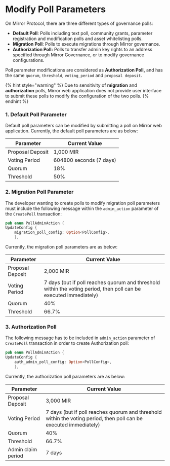 # Modify Poll Parameters

On Mirror Protocol, there are three different types of governance polls:

* **Default Poll**: Polls including text poll, community grants, parameter registration and modification polls and asset whitelisting polls.&#x20;
* **Migration Poll**: Polls to execute migrations through Mirror governance.&#x20;
* **Authorization Poll:** Polls to transfer admin key rights to an address specified through Mirror Governance, or to modify governance configurations.&#x20;

Poll parameter modifications are considered as **Authorization Poll,** and has the same `quorum`, `threshold`, `voting_period` and `proposal deposit`.

{% hint style="warning" %}
Due to sensitivity of **migration** and **authorization** polls, Mirror web application does not provide user interface to submit these polls to modify the configuration of the two polls.
{% endhint %}

### 1. Default Poll Parameter

Default poll parameters can be modified by submitting a poll on Mirror web application. Currently, the default poll parameters are as below:&#x20;

| Parameter        | Current Value           |
| ---------------- | ----------------------- |
| Proposal Deposit | 1,000 MIR               |
| Voting Period    | 604800 seconds (7 days) |
| Quorum           | 18%                     |
| Threshold        | 50%                     |

### 2. Migration Poll Parameter

The developer wanting to create polls to modify migration poll parameters must include the following message within the `admin_action` parameter of the `CreatePoll` transaction:

```rust
pub enum PollAdminAction {
UpdateConfig {
    migration_poll_config: Option<PollConfig>,
    },
```

Currently, the migration poll parameters are as below:&#x20;

| Parameter        | Current Value                                                                                                     |
| ---------------- | ----------------------------------------------------------------------------------------------------------------- |
| Proposal Deposit | 2,000 MIR                                                                                                         |
| Voting Period    | 7 days (but if poll reaches quorum and threshold within the voting period, then poll can be executed immediately) |
| Quorum           | 40%                                                                                                               |
| Threshold        | 66.7%                                                                                                             |

### 3. Authorization Poll

The following message has to be included in `admin_action` parameter of `CreatePoll` transaction in order to create Authorization poll:&#x20;

```rust
pub enum PollAdminAction {
UpdateConfig {
    auth_admin_poll_config: Option<PollConfig>,
    },
```

Currently, the authorization poll parameters are as below:&#x20;

| Parameter          | Current Value                                                                                                     |
| ------------------ | ----------------------------------------------------------------------------------------------------------------- |
| Proposal Deposit   | 3,000 MIR                                                                                                         |
| Voting Period      | 7 days (but if poll reaches quorum and threshold within the voting period, then poll can be executed immediately) |
| Quorum             | 40%                                                                                                               |
| Threshold          | 66.7%                                                                                                             |
| Admin claim period | 7 days                                                                                                            |

